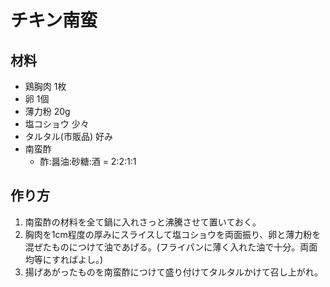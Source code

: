 # チキン南蛮
## 材料
* 鶏胸肉 1枚
* 卵 1個
* 薄力粉 20g
* 塩コショウ 少々
* タルタル(市販品) 好み
* 南蛮酢
  * 酢:醤油:砂糖:酒 = 2:2:1:1
## 作り方
1. 南蛮酢の材料を全て鍋に入れさっと沸騰させて置いておく。
2. 胸肉を1cm程度の厚みにスライスして塩コショウを両面振り、卵と薄力粉を混ぜたものにつけて油であげる。(フライパンに薄く入れた油で十分。両面均等にすればよし。)
3. 揚げあがったものを南蛮酢につけて盛り付けてタルタルかけて召し上がれ。
